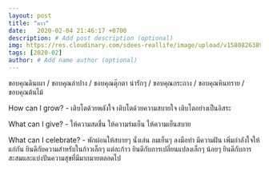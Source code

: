 ```yaml
---
layout: post
title: "ดาว"
date:   2020-02-04 21:46:17 +0700
description: # Add post description (optional)
img: https://res.cloudinary.com/sdees-reallife/image/upload/v1580826389/IMG_0626.jpg # Add image post (optional)
tags: [2020-02]
author: # Add name author (optional)
---
```

ขอบคุณดินเผา / ขอบคุณลำปาง / ขอบคุณตุ๊กตา น่ารักๆ / ขอบคุณกระถาง / ขอบคุณหินทราย / ขอบคุณต้นไม้

<i class="fa fa-child" style="color:plum"></i>

How can I grow? - เติบโตด้วยพลังใจ เติบโตด้วยความสบายใจ เติบโตอย่างเป็นอิสระ

What can I give? - ให้ความสดชื่น ให้ความร่มเย็น ให้ความเย็นสบาย

What can I celebrate? - พักผ่อนให้สบายๆ นั่งเล่น ลมเย็นๆ ลงมือทำ มีความฝัน เพิ่มกำลังใจให้แก่กัน ยินดีกับความสำหรับในก้าวเล็กๆ แต่ละก้าว ยินดีกับการเปลี่ยนแปลงเล็กๆ น้อยๆ ยินดีกับการสะสมและแบ่งปันความสุขที่มีมากมายตลอดไป
